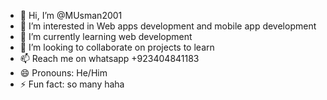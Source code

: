 - 👋 Hi, I’m @MUsman2001
- 👀 I’m interested in Web apps development and mobile app development
- 🌱 I’m currently learning web development
- 💞️ I’m looking to collaborate on projects to learn
- 📫 Reach me on whatsapp +923404841183
- 😄 Pronouns: He/Him
- ⚡ Fun fact: so  many haha

<!---
MUsman2001/MUsman2001 is a ✨ special ✨ repository because its `README.md` (this file) appears on your GitHub profile.
You can click the Preview link to take a look at your changes.
--->
